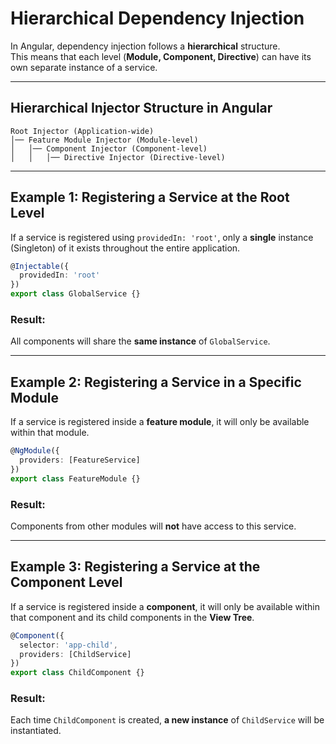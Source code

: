 # Hierarchical Dependency Injection

In Angular, dependency injection follows a **hierarchical** structure.  
This means that each level (**Module, Component, Directive**) can have its own separate instance of a service.

---

## Hierarchical Injector Structure in Angular

```
Root Injector (Application-wide)
│── Feature Module Injector (Module-level)
│   │── Component Injector (Component-level)
│   │   │── Directive Injector (Directive-level)
```

---

## Example 1: Registering a Service at the Root Level

If a service is registered using `providedIn: 'root'`, only a **single** instance (Singleton) of it exists throughout the entire application.

```typescript
@Injectable({
  providedIn: 'root'
})
export class GlobalService {}
```

### Result:

All components will share the **same instance** of `GlobalService`.

---

## Example 2: Registering a Service in a Specific Module

If a service is registered inside a **feature module**, it will only be available within that module.

```typescript
@NgModule({
  providers: [FeatureService]
})
export class FeatureModule {}
```

### Result:

Components from other modules will **not** have access to this service.

---

## Example 3: Registering a Service at the Component Level

If a service is registered inside a **component**, it will only be available within that component and its child components in the **View Tree**.

```typescript
@Component({
  selector: 'app-child',
  providers: [ChildService]
})
export class ChildComponent {}
```

### Result:

Each time `ChildComponent` is created, **a new instance** of `ChildService` will be instantiated.
